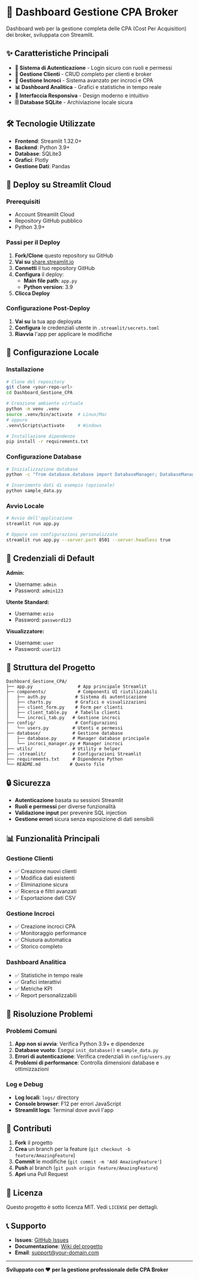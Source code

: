 # 🚀 Dashboard Gestione CPA Broker

Dashboard web per la gestione completa delle CPA (Cost Per Acquisition) dei broker, sviluppata con Streamlit.

## ✨ Caratteristiche Principali

- **🔐 Sistema di Autenticazione** - Login sicuro con ruoli e permessi
- **👥 Gestione Clienti** - CRUD completo per clienti e broker
- **🔄 Gestione Incroci** - Sistema avanzato per incroci e CPA
- **📊 Dashboard Analitica** - Grafici e statistiche in tempo reale
- **📱 Interfaccia Responsiva** - Design moderno e intuitivo
- **🗄️ Database SQLite** - Archiviazione locale sicura

## 🛠️ Tecnologie Utilizzate

- **Frontend**: Streamlit 1.32.0+
- **Backend**: Python 3.9+
- **Database**: SQLite3
- **Grafici**: Plotly
- **Gestione Dati**: Pandas

## 🚀 Deploy su Streamlit Cloud

### Prerequisiti
- Account Streamlit Cloud
- Repository GitHub pubblico
- Python 3.9+

### Passi per il Deploy

1. **Fork/Clone** questo repository su GitHub
2. **Vai su** [share.streamlit.io](https://share.streamlit.io)
3. **Connetti** il tuo repository GitHub
4. **Configura** il deploy:
   - **Main file path**: `app.py`
   - **Python version**: 3.9
5. **Clicca Deploy**

### Configurazione Post-Deploy

1. **Vai su** la tua app deployata
2. **Configura** le credenziali utente in `.streamlit/secrets.toml`
3. **Riavvia** l'app per applicare le modifiche

## 🔧 Configurazione Locale

### Installazione

```bash
# Clone del repository
git clone <your-repo-url>
cd Dashboard_Gestione_CPA

# Creazione ambiente virtuale
python -m venv .venv
source .venv/bin/activate  # Linux/Mac
# oppure
.venv\Scripts\activate     # Windows

# Installazione dipendenze
pip install -r requirements.txt
```

### Configurazione Database

```bash
# Inizializzazione database
python -c "from database.database import DatabaseManager; DatabaseManager().init_database()"

# Inserimento dati di esempio (opzionale)
python sample_data.py
```

### Avvio Locale

```bash
# Avvio dell'applicazione
streamlit run app.py

# Oppure con configurazioni personalizzate
streamlit run app.py --server.port 8501 --server.headless true
```

## 🔐 Credenziali di Default

**Admin:**
- Username: `admin`
- Password: `admin123`

**Utente Standard:**
- Username: `ezio`
- Password: `password123`

**Visualizzatore:**
- Username: `user`
- Password: `user123`

## 📁 Struttura del Progetto

```
Dashboard_Gestione_CPA/
├── app.py                 # App principale Streamlit
├── components/            # Componenti UI riutilizzabili
│   ├── auth.py           # Sistema di autenticazione
│   ├── charts.py         # Grafici e visualizzazioni
│   ├── client_form.py    # Form per clienti
│   ├── client_table.py   # Tabella clienti
│   └── incroci_tab.py   # Gestione incroci
├── config/               # Configurazioni
│   └── users.py         # Utenti e permessi
├── database/            # Gestione database
│   ├── database.py      # Manager database principale
│   └── incroci_manager.py # Manager incroci
├── utils/               # Utility e helper
├── .streamlit/          # Configurazioni Streamlit
├── requirements.txt     # Dipendenze Python
└── README.md           # Questo file
```

## 🔒 Sicurezza

- **Autenticazione** basata su sessioni Streamlit
- **Ruoli e permessi** per diverse funzionalità
- **Validazione input** per prevenire SQL injection
- **Gestione errori** sicura senza esposizione di dati sensibili

## 📊 Funzionalità Principali

### Gestione Clienti
- ✅ Creazione nuovi clienti
- ✅ Modifica dati esistenti
- ✅ Eliminazione sicura
- ✅ Ricerca e filtri avanzati
- ✅ Esportazione dati CSV

### Gestione Incroci
- ✅ Creazione incroci CPA
- ✅ Monitoraggio performance
- ✅ Chiusura automatica
- ✅ Storico completo

### Dashboard Analitica
- ✅ Statistiche in tempo reale
- ✅ Grafici interattivi
- ✅ Metriche KPI
- ✅ Report personalizzabili

## 🐛 Risoluzione Problemi

### Problemi Comuni

1. **App non si avvia**: Verifica Python 3.9+ e dipendenze
2. **Database vuoto**: Esegui `init_database()` e `sample_data.py`
3. **Errori di autenticazione**: Verifica credenziali in `config/users.py`
4. **Problemi di performance**: Controlla dimensioni database e ottimizzazioni

### Log e Debug

- **Log locali**: `logs/` directory
- **Console browser**: F12 per errori JavaScript
- **Streamlit logs**: Terminal dove avvii l'app

## 🤝 Contributi

1. **Fork** il progetto
2. **Crea** un branch per la feature (`git checkout -b feature/AmazingFeature`)
3. **Commit** le modifiche (`git commit -m 'Add AmazingFeature'`)
4. **Push** al branch (`git push origin feature/AmazingFeature`)
5. **Apri** una Pull Request

## 📄 Licenza

Questo progetto è sotto licenza MIT. Vedi `LICENSE` per dettagli.

## 📞 Supporto

- **Issues**: [GitHub Issues](https://github.com/your-repo/issues)
- **Documentazione**: [Wiki del progetto](https://github.com/your-repo/wiki)
- **Email**: support@your-domain.com

---

**Sviluppato con ❤️ per la gestione professionale delle CPA Broker**

